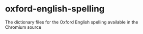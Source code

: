 # oxford-english-spelling
The dictionary files for the Oxford English spelling available in the Chromium source
